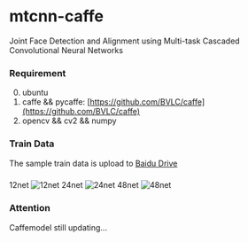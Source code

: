 # mtcnn-caffe
Joint Face Detection and Alignment using Multi-task Cascaded Convolutional Neural Networks

### Requirement
0. ubuntu
1. caffe && pycaffe: [https://github.com/BVLC/caffe](https://github.com/BVLC/caffe)
2. opencv && cv2 && numpy

### Train Data
The sample train data is upload to [Baidu Drive](https://pan.baidu.com/s/1kVmaIR9)

### 
12net
![12net](https://github.com/CongWeilin/mtcnn-caffe/blob/master/12net/train12.png)
24net
![24net](https://github.com/CongWeilin/mtcnn-caffe/blob/master/24net/train24.png)
48net
![48net](https://github.com/CongWeilin/mtcnn-caffe/blob/master/48net/train48.png)

### Attention
Caffemodel still updating... 
